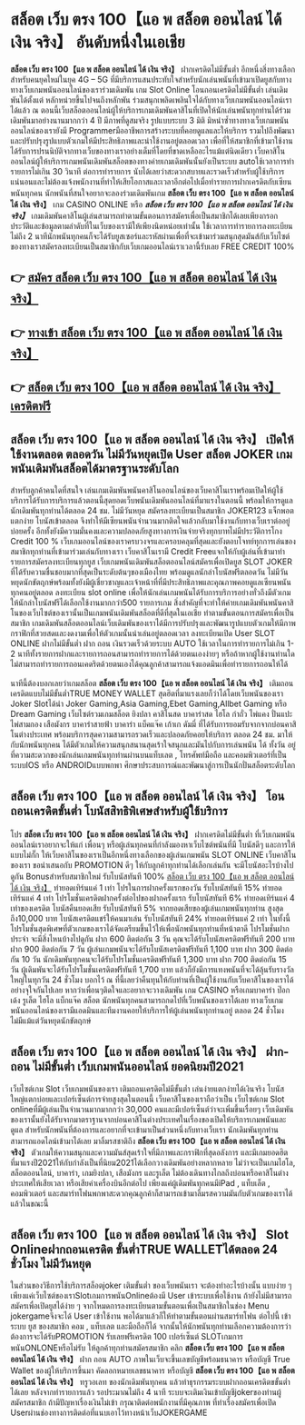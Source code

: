 # สล็อต เว็บ ตรง 100【แอ พ สล็อต ออนไลน์ ได้ เงิน จริง】   อันดับหนึ่งในเอเชีย 

**สล็อต เว็บ ตรง 100【แอ พ สล็อต ออนไลน์ ได้ เงิน จริง】** ฝากเครดิตไม่มีขั้นต่ำ  อีกหนึ่งสิ่งทางเลือกสำหรับคนยุคใหม่ในยุค 4G – 5G ที่มีบริการแสนประทับใจสำหรับนักเล่นพนันที่เข้ามาเปิดยูสกับทางทางเว็บเกมพนันออนไลน์ของเราร่วมเดิมพัน เกม Slot Online โอนถอนเครดิตไม่มีขั้นต่ำ เล่นเดิมพันได้ตั้งแต่ หลักหน่วยขึ้นไปจนถึงหลักพัน ร่วมสนุกเพลิดเพลินใจได้กับทางเว็บเกมพนันออนไลน์เราได้แล้ว ณ ตอนนี้เว็บสล็อตออนไลน์ผู้ให้บริการเกมเดิมพันคาสิโนที่เปิดให้นักเล่นพนันทุกท่านได้ร่วมเดิมพันมาอย่างนานมากกว่า 4 ปี มีภาพที่ดูสมจริง รูปแบบระบบ 3 มิติ
มิหนำซ้ำทางทางเว็บเกมพนันออนไลน์ของเรายังมี Programmerมืออาชีพการสร้างระบบที่คอยดูแลและให้บริการ  รวมไปถึงพัฒนาและปรับปรุงรูปแบบตัวเกมให้มีประสิทธิภาพและน่าใช้งานอยู่ตลอดเวลา เพื่อที่ให้สมาชิกที่เข้ามาใช้งานได้รับการปรนนิบัติจากทางเว็บของทางเราอย่างเต็มที่โดยที่ขาดเหลืออะไรแม้แต่นิดเดียว เว็บคาสิโนออนไลน์ผู้ให้บริการเกมพนันเดิมพันสล็อตของทางค่ายเกมเดิมพันนั้นยังเป็นระบบ autoใช้เวลาการทำรายการไม่เกิน 30 วินาที ต่อการทำรายการ นับได้เลยว่าสะดวกสบายและรวดเร็วสำหรับผู้ใช้บริการแน่นอนและไม่ต้องแจ้งพนักงานที่ทำให้เสียโอกาสและเวลาอีกต่อไปเมื่อทำรายการฝากเครดิตกับเซียนพนันทุกคน
นักพนันที่สนใจอยากจะลองร่วมเดิมพันเกม **สล็อต เว็บ ตรง 100【แอ พ สล็อต ออนไลน์ ได้ เงิน จริง】** เกม CASINO ONLINE หรือ ***สล็อต เว็บ ตรง 100【แอ พ สล็อต ออนไลน์ ได้ เงิน จริง】*** เกมเดิมพันคาสิโนผู้เล่นสามารถทำตามขั้นตอนการสมัครเพื่อเป็นสมาชิกได้เลยเพียงกรอกประวัติและข้อมูลตามลำดับที่ในเว็บของเรามีให้เพียงนิดหน่อยเท่านั้น ใช้เวลาการทำรายการลงทะเบียนไม่ถึง 2 นาทีนักพนันทุกคนก็จะได้รับยูสเซอร์และรหัสผ่านเพื่อที่จะเข้ามาร่วมสนุกสุดมันส์กับเว็บไซต์ของทางเราสมัครลงทะเบียนเป็นสมาชิกกับเว็บเกมออนไลน์เราเวลานี้รับเลย FREE CREDIT 100%

## 👉 [สมัคร สล็อต เว็บ ตรง 100【แอ พ สล็อต ออนไลน์ ได้ เงิน จริง】](https://archa888.com/)
## 👉 [ทางเข้า สล็อต เว็บ ตรง 100【แอ พ สล็อต ออนไลน์ ได้ เงิน จริง】](https://archa888.com/)
## 👉 [สล็อต เว็บ ตรง 100【แอ พ สล็อต ออนไลน์ ได้ เงิน จริง】 เครดิตฟรี](https://archa888.com/)

## สล็อต เว็บ ตรง 100【แอ พ สล็อต ออนไลน์ ได้ เงิน จริง】 เปิดให้ใช้งานตลอด ตลอดวัน ไม่มีวันหยุดเปิด User สล็อต JOKER เกมพนันเดิมพันสล็อตได้มาตรฐานระดับโลก

สำหรับลูกค้าคนใดที่สนใจ เล่นเกมเดิมพันพนันคาสิโนออนไลน์ของเว็บคาสิโนเราพร้อมเปิดให้ผู้ใช้บริการได้รับการบริการแล้วตอนนี้สุดยอดเว็บพนันเดิมพันออนไลน์ที่มาแรงในตอนนี้ พร้อมให้การดูแลนักเดิมพันทุกท่านได้ตลอด 24 ชม. ไม่มีวันหยุด สมัครลงทะเบียนเป็นสมาชิก JOKER123 แจ็กพอตแตกง่าย โบนัสเข้าตลอด จึงทำให้มีเซียนพนันจำนวนมากติดใจแล้วกลับมาใช้งานกับทางเว็บเราต่ออยู่บ่อยครั้ง อีกทั้งยังมีความมั่นคงและความปลอดภัยสูงทางการเงินจ่ายจริงทุกบาทไม่มีประวัติการโกง Credit 100 % เว็บเกมออนไลน์ของเราครบวงจรและครอบคลุมที่สุดและยังตอบโจทย์ทุกการเล่นของสมาชิกทุกท่านที่เข้ามาร่วมเล่นกับทางเรา
เว็บคาสิโนเรามี Credit Freeแจกให้กับผู้เล่นที่เข้ามาทำรายการสมัครลงทะเบียนทุกยูส เว็บเกมพนันเดิมพันสล็อตออนไลน์สมัครเพื่อเปิดยูส SLOT JOKER ที่ได้รับความชื่นชอบมากที่สุดเป็นระดับต้นๆของเมืองไทย พร้อมดูแลนักล่าโบนัสฟรีตลอดวัน ไม่มีวันหยุดนักขัตฤกษ์พร้อมทั้งยังมีผู้เชี่ยวชาญและเจ้าหน้าที่ที่มีประสิทธิภาพและคุณภาพคอยดูแลเซียนพนันทุกคนอยู่ตลอด ลงทะเบียน slot online เพื่อให้นักเล่นเกมพนันได้รับการบริการอย่างทั่วถึงมีตัวเกมให้นักล่าโบนัสฟรีได้เลือกใช้งานมากกว่า500 รายการเกม
สิ่งสำคัญที่จะทำให้ค่ายเกมเดิมพันพนันคาสิโนของเว็บไซต์ของเรานั้นเป็นเกมพนันเดิมพันสล็อตที่ดีที่สุดในเอเชีย ทำตามขั้นตอนการสมัครเพื่อเป็นสมาชิก  เกมเดิมพันสล็อตออนไลน์เว็บเดิมพันของเราได้มีการปรับปรุงและพัฒนารูปแบบตัวเกมให้มีภาพกราฟิกที่สวยสดและงดงามเพื่อให้ตัวเกมนั้นน่าเล่นอยู่ตลอดเวลา ลงทะเบียนเปิด User SLOT ONLINE ฝากไม่มีขั้นต่ำ ฝาก ถอน เงินรวดเร็วด้วยระบบ AUTO ใช้เวลาในการทำรายการไม่เกิน 1-2 นาทีทั้งรายการฝากและรายการถอนสามารถทำรายการได้ด้วยตนเองง่ายๆ หรือถ้าหากผู้ใช้งานท่านใดไม่สามารถทำรายการถอนเคดริตด้วยตนเองได้คุณลูกค้าสามารถแจ้งแอดมินเพื่อทำรายการถอนให้ได้

นาทีนี้ต้องบอกเลยว่าเกมสล็อต **สล็อต เว็บ ตรง 100【แอ พ สล็อต ออนไลน์ ได้ เงิน จริง】** เติมถอน เครดิตแบบไม่มีขั้นต่ำTRUE MONEY WALLET สุดฮิตที่มาแรงเลยก็ว่าได้โดยเว็บพนันของเรา Joker Slotได้นำ  Joker Gaming,Asia Gaming,Ebet Gaming,Allbet Gaming หรือ Dream Gaming เว็บไซต์รวมเกมสล็อต ยิงปลา คาสิโนสด บาคาร่าสด ไฮโล กำถั่ว ไพ่แคง ปั่นแปะ ไพ่สามกอง เสือมังกร บาคาร่าสายฟ้า บาคาร่า แบ็คแจ๊ค เก้าเก ดัมมี่ ที่ได้รับการยอมรับจากจากบ่อนคาสิโนต่างประเทศ พร้อมบริการสุดความสามารถรวดเร็วและปลอดภัยคอยให้บริการ ตลอด 24 ชม. มาให้กับนักพนันทุกคน ได้มีตัวเกมให้ความสนุกสนานสุดเร้าใจสนุกและมันไปกับการเล่นพนัน ได้ ทั้งวัน อยู่ที่ความสะดวกของนักเล่นเกมพนันทุกท่านผ่านบนแท็บเลต , โทรศัพท์มือถือ และคอมพิวเตอร์ที่เป็นระบบIOS หรือ ANDROIDแบบพกพา ศึกษาประสบการณ์และพัฒนาสู่การเป็นนักปั่นสล็อตระดับโลก

## สล็อต เว็บ ตรง 100【แอ พ สล็อต ออนไลน์ ได้ เงิน จริง】 โอนถอนเครดิตขั้นต่ำ โบนัสสิทธิพิเศษสำหรับผู้ใช้บริการ

โปร **สล็อต เว็บ ตรง 100【แอ พ สล็อต ออนไลน์ ได้ เงิน จริง】** ฝากเครดิตไม่มีขั้นต่ำ ที่เว็บเกมพนันออนไลน์เราอยากจะให้แก่  เพื่อนๆ หรือผู้เล่นทุกคนที่กำลังมองหาเว็บไซต์พนันที่มี โบนัสดีๆ และการให้แบบไม่กั๊ก ให้เว็บคาสิโนของเราเป็นอีกหนึ่งทางเลือกของผู้เล่นเกมพนัน SLOT ONLINE เว็บคาสิโนของเรา ขอนำเสนอกับ PROMOTION ดีๆ ให้กับลูกค้าทุกท่านได้เลือกเล่นกัน จะมีโบนัสอะไรบ้างไปดูกัน
Bonusสำหรับสมาชิกใหม่ รับโบนัสทันที 100% [สล็อต เว็บ ตรง 100【แอ พ สล็อต ออนไลน์ ได้ เงิน จริง】](https://archa888.com/) ทำยอดเทิร์นแค่ 1 เท่า
โปรในการฝากครั้งแรกของวัน รับโบนัสทันที 15% ทำยอดเทิร์นแค่ 4 เท่า
โปรโมชั่นเครดิตฝากครั้งต่อไปของฝากครั้งแรก รับโบนัสทันที 6% ทำยอดเทิร์นแค่ 4 เท่าของเครดิต
โบนัสคืนยอดเสีย รับโบนัสทันที 5% จากยอดเสียของผู้เล่นเกมพนันทุกท่าน สูงสุดถึง10,000 บาท
โบนัสเครดิตแชร์ให้คนมาเล่น รับโบนัสทันที 24% ทำยอดเทิร์นแค่ 2 เท่า
ในทั้งนี้โปรโมชั่นสุดพิเศษที่ตัวเกมของเราได้จัดเตรียมขึ้นไว้ให้เพื่อนักพนันทุกท่านที่หน้าตาดี โปรโมชั่นฝากประจำ จะมีสิ่งไหนบ้างไปดูกัน
ฝาก 600 ติดต่อกัน 3 วัน คุณจะได้รับโบนัสเครดิตฟรีทันที 200 บาท
ฝาก 900 ติดต่อกัน 7 วัน ผู้เล่นเกมพนันจะได้รับโบนัสเครดิตฟรีทันที 1,100 บาท
ฝาก 300 ติดต่อกัน 10 วัน นักเดิมพันทุกคนจะได้รับโปรโมชั่นเครดิตฟรีทันที 1,300 บาท
ฝาก 700 ติดต่อกัน 15 วัน ผู้เดิมพันจะได้รับโปรโมชั่นเครดิตฟรีทันที 1,700 บาท
แล้วก็ยังมีการแทงพนันที่จะได้ลุ้นรับรางวัลใหญ่ในทุกวัน 24 ชั่วโมง บอกไว้ ณ ที่นี้เลยว่าคืนทุนให้กับท่านที่เป็นผู้ใช้งานกับเว็บคาสิโนของเราได้อย่างจุใจกันไปเลย หากว่าเพื่อนๆติดใจและอยากจะวางเดิมพัน เกม CASINO หรือเกมบาคาร่า ป๊อกเด้ง รูเล็ต ไฮโล แบ็กแจ๊ค สล็อต นักพนันทุกคนสามารถกดไปที่เว็บพนันของเราได้เลย ทางเว็บเกมพนันออนไลน์ของเรามีแอดมินและทีมงานคอยให้บริการให้ผู้เล่นพนันทุกท่านอยู่ ตลอด 24 ชั่วโมง ไม่มีแม้แต่วันหยุดนักขัตฤกษ์

## สล็อต เว็บ ตรง 100【แอ พ สล็อต ออนไลน์ ได้ เงิน จริง】 ฝาก-ถอน ไม่มีขั้นต่ำ  เว็บเกมพนันออนไลน์ ยอดนิยมปี2021

เว็บไซต์เกม Slot เว็บเกมพนันของเรา เติมถอนเครดิตไม่มีขั้นต่ำ เล่นง่ายแตกง่ายได้เงินจริง โบนัสใหญ่แตกบ่อยและเปอร์เซ็นต์การจ่ายสูงสุดในตอนนี้ เว็บคาสิโนของเราถือว่าเป็น เว็บไซต์เกม Slot onlineที่มีผู้เล่นเป็นจำนวนมากมากกว่า 30,000 คนและมีเปอร์เซ็นต์ว่าจะเพิ่มขึ้นเรื่อยๆ เว็บเดิมพันของเรานั้นยังได้รับจากมาตราฐานจากบ่อนคาสิโนต่างประเทศในเรื่องของเปิดให้บริการเกมพนันและดูแล สำหรับนักพนันที่ต้องการและอยากที่จะเข้ามาเป็นส่วนหนึ่งกับทางเว็บเรา นักเดิมพันทุกท่านสามารถแอดไลน์เข้ามาได้เลย
	มาลิ้มรสชาติถึง **สล็อต เว็บ ตรง 100【แอ พ สล็อต ออนไลน์ ได้ เงิน จริง】** ตัวเกมให้ความสนุกและความมันส์สุดเร้าใจที่มีภาพและกราฟิกที่สุดอลังการ และมีเกมยอดฮิตที่มาแรงปี2021ให้กับกำลังเป็นที่นิยม2021ได้เลือกวางเดิมพันอย่างหลากหลาย  ไม่ว่าจะเป็นเกมไฮโล, สล็อตออนไลน์, บาคาร่า, เกมยิงปลา, เสือมังกร และรูเล็ต ไม่ต้องเดินทางไกลถึงบ่อนหรือคาสิโนต่างประเทศให้เสียเวลา หรือเสียค่าเครื่องบินอีกต่อไป เพียงแค่ผู้เดิมพันทุกคนมีiPad , แท็บเล็ต , คอมพิวเตอร์ และสมาร์ทโฟนพกพาสะดวกคุณลูกค้าก็สามารถเข้ามาลิ้มรสความมันกับตัวเกมของเราได้แล้วในขณะนี้

## สล็อต เว็บ ตรง 100【แอ พ สล็อต ออนไลน์ ได้ เงิน จริง】 Slot Onlineฝากถอนเครดิต ขั้นต่ำTRUE WALLETได้ตลอด 24 ชั่วโมง ไม่มีวันหยุด

ในส่วนของวิธีการใช้บริการสล็อตjoker เติมขั้นต่ำ ของเว็บพนันเรา จะต้องทำอะไรบ้างนั้น แบบง่าย ๆ เพียงแค่เว็บไซต์ของเราSlotเกมการพนันOnlineต้องมี User เข้าระบบเพื่อใช้งาน ถ้ายังไม่มีสามารถสมัครเพื่อเปิดยูสได้ง่าย ๆ จากโหมดการลงทะเบียนตามขั้นตอนเพื่อเป็นสมาชิกในช่อง Menu jokergameจึงจะได้ User เข้าใช้งาน พอได้มาแล้วก็ให้ทำตามขั้นตอนผ่านสมาร์ทโฟน ต่อไปนี้
เข้าระบบ ยูส  ของสมาชิก คอม , แท็บเลต และมือถือก็ได้
จากนั้นให้นักพนันทุกท่านเลือกความต้องการว่า ต้องการจะได้รับPROMOTION รับเลยฟรีเครดิต 100 เปอร์เซ็นต์  SLOTเกมการพนันONLONEหรือไม่รับ
ให้ลูกค้าทุกท่านสมัครสมาชิก คลิก **สล็อต เว็บ ตรง 100【แอ พ สล็อต ออนไลน์ ได้ เงิน จริง】** ฝาก ถอน AUTO ภาพในเว็บจะขึ้นเลขบัญชีพร้อมธนาคาร หรือบัญชี True Wallet ของผู้ให้บริการขึ้นมา
คัดลอกหมายเลขธนาคาร หรือบัญชี **สล็อต เว็บ ตรง 100【แอ พ สล็อต ออนไลน์ ได้ เงิน จริง】** ทรูวอเลท ของนักเดิมพันทุกคน แล้วทำธุรกรรมระบบฝากถอนเครดิตขขั้นต่ำได้เลย
หลังจากทำรายการแล้ว รอประมาณไม่ถึง 4 นาที ระบบจะเติมเงินเข้าบัญชีjokerของท่านผู้สมัครสมาชิก
ถ้ามีปัญหาเรื่องเงินไม่เข้า กรุณาติดต่อพนักงานที่มีคุณภาพ ที่ทำเรื่องสมัครเพื่อเปิด Userผ่านช่องทางการติดต่อที่แนบเอาไว้ทางหน้าเว็บJOKERGAME


